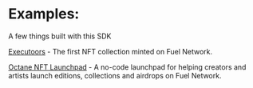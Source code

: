# Examples:

A few things built with this SDK

<a href="https://executoors.com/">Executoors</a> - The first NFT collection minted on Fuel Network.

<a href="https://fuel.props.app">Octane NFT Launchpad</a> - A no-code launchpad for helping creators and artists launch editions, collections and airdrops on Fuel Network.